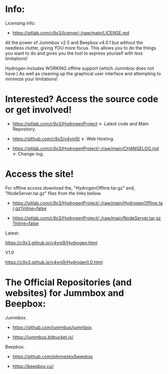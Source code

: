 # Info:

Licensing info: 

- https://gitlab.com/c9x3/license/-/raw/main/LICENSE.md

All the power of Jummbox v2.5 and Beepbox v4.0.1 but without the needless clutter, giving YOU more focus. This allows you to do the things you want to do and gives you the tool to express yourself with less limitations!  

Hydrogen includes WORKING offline support (which Jummbox does not have.) As well as cleaning up the graphical user interface and attempting to minimize your limitations! 

# Interested? Access the source code or get involved! 

- https://gitlab.com/c9x3/HydrogenProject <- Latest code and Main Repository. 

- https://github.com/c9x3/v4yni9/ <- Web Hosting.

- https://gitlab.com/c9x3/HydrogenProject/-/raw/main/CHANGELOG.md <- Change-log.

# Access the site! 

For offline access download the, "HydrogenOffline.tar.gz" and, "NodeServer.tar.gz" files from the links bellow. 

- https://gitlab.com/c9x3/HydrogenProject/-/raw/main/HydrogenOffline.tar.gz?inline=false

- https://gitlab.com/c9x3/HydrogenProject/-/raw/main/NodeServer.tar.gz?inline=false

Latest:

https://c9x3.github.io/v4yni9/Hydrogen.html

V1.0

https://c9x3.github.io/v4yni9/Hydrogen1.0.html

# The Official Repositories (and websites) for Jummbox and Beepbox:

Jummbox. 

- https://github.com/jummbus/jummbox

- https://jummbus.bitbucket.io/

Beepbox. 

- https://github.com/johnnesky/beepbox

- https://beepbox.co/

